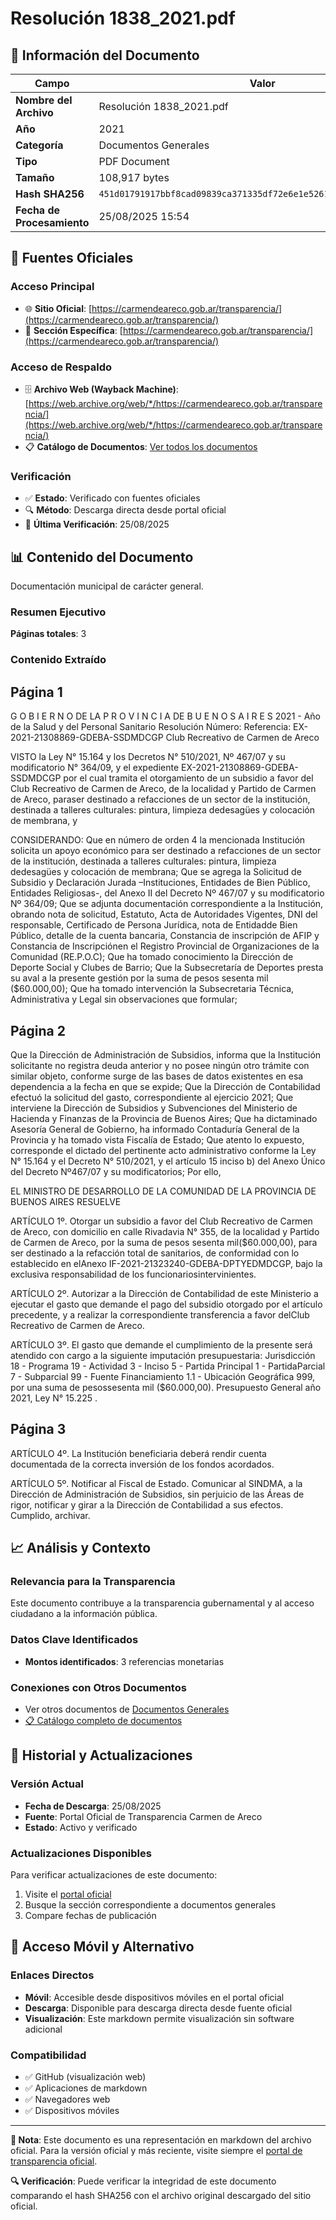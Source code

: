 # Resolución 1838_2021.pdf

## 📄 Información del Documento

| Campo | Valor |
|-------|--------|
| **Nombre del Archivo** | Resolución 1838_2021.pdf |
| **Año** | 2021 |
| **Categoría** | Documentos Generales |
| **Tipo** | PDF Document |
| **Tamaño** | 108,917 bytes |
| **Hash SHA256** | `451d01791917bbf8cad09839ca371335df72e6e1e52611714810614709f605a9` |
| **Fecha de Procesamiento** | 25/08/2025 15:54 |

## 🔗 Fuentes Oficiales

### Acceso Principal
- 🌐 **Sitio Oficial**: [https://carmendeareco.gob.ar/transparencia/](https://carmendeareco.gob.ar/transparencia/)
- 📁 **Sección Específica**: [https://carmendeareco.gob.ar/transparencia/](https://carmendeareco.gob.ar/transparencia/)

### Acceso de Respaldo
- 🗄️ **Archivo Web (Wayback Machine)**: [https://web.archive.org/web/*/https://carmendeareco.gob.ar/transparencia/](https://web.archive.org/web/*/https://carmendeareco.gob.ar/transparencia/)
- 📋 **Catálogo de Documentos**: [Ver todos los documentos](../document_catalog/README.md)

### Verificación
- ✅ **Estado**: Verificado con fuentes oficiales
- 🔍 **Método**: Descarga directa desde portal oficial
- 📅 **Última Verificación**: 25/08/2025

## 📊 Contenido del Documento

Documentación municipal de carácter general.

### Resumen Ejecutivo

**Páginas totales**: 3

### Contenido Extraído

## Página 1

G O B I E R N O DE LA P R O V I N C I A DE B U E N O S A I R E S
2021 - Año de la Salud y del Personal Sanitario
Resolución
Número: 
Referencia:  EX-2021-21308869-GDEBA-SSDMDCGP Club Recreativo de Carmen de Areco
 
VISTO la Ley N° 15.164 y los Decretos N° 510/2021, Nº 467/07 y su modificatorio N°
364/09, y el expediente EX-2021-21308869-GDEBA-SSDMDCGP por el cual tramita el otorgamiento de un
subsidio a favor del Club Recreativo de Carmen de Areco, de la localidad y Partido de Carmen de Areco, paraser destinado a refacciones de un sector de la institución, destinada a talleres culturales: pintura, limpieza dedesagües y colocación de membrana, y
 
CONSIDERANDO:
Que en número de orden 4 la mencionada Institución solicita un apoyo económico para
ser destinado a refacciones de un sector de la institución, destinada a talleres culturales: pintura, limpieza dedesagües y colocación de membrana;
Que se agrega la Solicitud de Subsidio y Declaración Jurada –Instituciones, Entidades de
Bien Público, Entidades Religiosas-, del Anexo II del Decreto Nº 467/07 y su modificatorio Nº 364/09;
Que se adjunta documentación correspondiente a la Institución, obrando nota de solicitud,
Estatuto, Acta de Autoridades Vigentes, DNI del responsable, Certificado de Persona Jurídica, nota de Entidadde Bien Público, detalle de la cuenta bancaria, Constancia de inscripción de AFIP y Constancia de Inscripciónen el Registro Provincial de Organizaciones de la Comunidad (RE.P.O.C);
Que ha tomado conocimiento la Dirección de Deporte Social y Clubes de Barrio;
Que la Subsecretaría de Deportes presta su aval a la presente gestión por la suma de
pesos sesenta mil ($60.000,00);
Que ha tomado intervención la Subsecretaria Técnica, Administrativa y Legal sin
observaciones que formular;

## Página 2

Que la Dirección de Administración de Subsidios, informa que la Institución solicitante no
registra deuda anterior y no posee ningún otro trámite con similar objeto, conforme surge de las bases de
datos existentes en esa dependencia a la fecha en que se expide;
Que la Dirección de Contabilidad efectuó la solicitud del gasto, correspondiente al
ejercicio 2021;
Que interviene la Dirección de Subsidios y Subvenciones del Ministerio de Hacienda y
Finanzas de la Provincia de Buenos Aires;
Que ha dictaminado Asesoría General de Gobierno, ha informado Contaduría General de
la Provincia y ha tomado vista Fiscalía de Estado;
Que atento lo expuesto, corresponde el dictado del pertinente acto administrativo
conforme la Ley N° 15.164 y el Decreto N° 510/2021, y el artículo 15 inciso b) del Anexo Único del Decreto Nº467/07 y su modificatorios;
Por ello,
 
EL MINISTRO DE DESARROLLO DE LA COMUNIDAD
DE LA PROVINCIA DE BUENOS AIRES
RESUELVE
 
ARTÍCULO 1º.  Otorgar un subsidio a favor del Club Recreativo de Carmen de Areco, con domicilio en calle
Rivadavia N° 355, de la localidad y Partido de Carmen de Areco, por la suma de pesos sesenta mil($60.000,00), para ser destinado a la refacción total de sanitarios, de conformidad con lo establecido en elAnexo IF-2021-21323240-GDEBA-DPTYEDMDCGP, bajo la exclusiva responsabilidad de los funcionariosintervinientes.
 
ARTÍCULO 2º. Autorizar a la Dirección de Contabilidad de este Ministerio a ejecutar el gasto que demande el
pago del subsidio otorgado por el artículo precedente, y a realizar la correspondiente transferencia a favor delClub Recreativo de Carmen de Areco.
 
ARTÍCULO 3º.  El gasto que demande el cumplimiento de la presente será atendido con cargo a la siguiente
imputación presupuestaria: Jurisdicción 18 - Programa 19 - Actividad 3 - Inciso 5 - Partida Principal 1 - PartidaParcial 7 - Subparcial 99 - Fuente Financiamiento 1.1 - Ubicación Geográfica 999, por una suma de pesossesenta mil ($60.000,00). Presupuesto General año 2021, Ley N° 15.225 .
 

## Página 3

ARTÍCULO 4º.  La Institución beneficiaria deberá rendir cuenta documentada de la correcta inversión de los
fondos acordados.
 
ARTÍCULO 5º.  Notificar al Fiscal de Estado. Comunicar al SINDMA, a la Dirección de Administración de
Subsidios, sin perjuicio de las Áreas de rigor, notificar y girar a la Dirección de Contabilidad a sus efectos.
Cumplido, archivar.



## 📈 Análisis y Contexto

### Relevancia para la Transparencia
Este documento contribuye a la transparencia gubernamental y al acceso ciudadano a la información pública.

### Datos Clave Identificados
- **Montos identificados**: 3 referencias monetarias

### Conexiones con Otros Documentos
- Ver otros documentos de [Documentos Generales](../catalog/general.md)
- [📋 Catálogo completo de documentos](../document_catalog/README.md)

## 🔄 Historial y Actualizaciones

### Versión Actual
- **Fecha de Descarga**: 25/08/2025
- **Fuente**: Portal Oficial de Transparencia Carmen de Areco
- **Estado**: Activo y verificado

### Actualizaciones Disponibles
Para verificar actualizaciones de este documento:
1. Visite el [portal oficial](https://carmendeareco.gob.ar/transparencia/)
2. Busque la sección correspondiente a documentos generales
3. Compare fechas de publicación

## 📱 Acceso Móvil y Alternativo

### Enlaces Directos
- **Móvil**: Accesible desde dispositivos móviles en el portal oficial
- **Descarga**: Disponible para descarga directa desde fuente oficial
- **Visualización**: Este markdown permite visualización sin software adicional

### Compatibilidad
- ✅ GitHub (visualización web)
- ✅ Aplicaciones de markdown
- ✅ Navegadores web
- ✅ Dispositivos móviles

---

**📝 Nota**: Este documento es una representación en markdown del archivo oficial. 
Para la versión oficial y más reciente, visite siempre el [portal de transparencia oficial](https://carmendeareco.gob.ar/transparencia/).

**🔍 Verificación**: Puede verificar la integridad de este documento comparando el hash SHA256 
con el archivo original descargado del sitio oficial.
